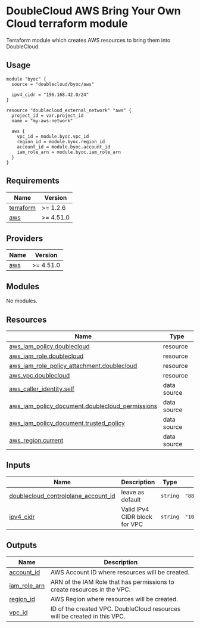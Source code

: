 # DoubleCloud AWS Bring Your Own Cloud terraform module

Terraform module which creates AWS resources to bring them into DoubleCloud.

## Usage
```hcl
module "byoc" {
  source = "doublecloud/byoc/aws"

  ipv4_cidr = "196.168.42.0/24"
}

resource "doublecloud_external_network" "aws" {
  project_id = var.project_id
  name = "my-aws-network"
  
  aws {
    vpc_id = module.byoc.vpc_id
    region_id = module.byoc.region_id
    account_id = module.byoc.account_id
    iam_role_arn = module.byoc.iam_role_arn
  }
}
```

<!-- BEGIN_TF_DOCS -->
## Requirements

| Name | Version |
|------|---------|
| <a name="requirement_terraform"></a> [terraform](#requirement\_terraform) | >= 1.2.6 |
| <a name="requirement_aws"></a> [aws](#requirement\_aws) | >= 4.51.0 |

## Providers

| Name | Version |
|------|---------|
| <a name="provider_aws"></a> [aws](#provider\_aws) | >= 4.51.0 |

## Modules

No modules.

## Resources

| Name | Type |
|------|------|
| [aws_iam_policy.doublecloud](https://registry.terraform.io/providers/hashicorp/aws/latest/docs/resources/iam_policy) | resource |
| [aws_iam_role.doublecloud](https://registry.terraform.io/providers/hashicorp/aws/latest/docs/resources/iam_role) | resource |
| [aws_iam_role_policy_attachment.doublecloud](https://registry.terraform.io/providers/hashicorp/aws/latest/docs/resources/iam_role_policy_attachment) | resource |
| [aws_vpc.doublecloud](https://registry.terraform.io/providers/hashicorp/aws/latest/docs/resources/vpc) | resource |
| [aws_caller_identity.self](https://registry.terraform.io/providers/hashicorp/aws/latest/docs/data-sources/caller_identity) | data source |
| [aws_iam_policy_document.doublecloud_permissions](https://registry.terraform.io/providers/hashicorp/aws/latest/docs/data-sources/iam_policy_document) | data source |
| [aws_iam_policy_document.trusted_policy](https://registry.terraform.io/providers/hashicorp/aws/latest/docs/data-sources/iam_policy_document) | data source |
| [aws_region.current](https://registry.terraform.io/providers/hashicorp/aws/latest/docs/data-sources/region) | data source |

## Inputs

| Name | Description | Type | Default | Required |
|------|-------------|------|---------|:--------:|
| <a name="input_doublecloud_controlplane_account_id"></a> [doublecloud\_controlplane\_account\_id](#input\_doublecloud\_controlplane\_account\_id) | leave as default | `string` | `"883433064081"` | no |
| <a name="input_ipv4_cidr"></a> [ipv4\_cidr](#input\_ipv4\_cidr) | Valid IPv4 CIDR block for VPC | `string` | `"10.10.0.0/16"` | no |

## Outputs

| Name | Description |
|------|-------------|
| <a name="output_account_id"></a> [account\_id](#output\_account\_id) | AWS Account ID where resources will be created. |
| <a name="output_iam_role_arn"></a> [iam\_role\_arn](#output\_iam\_role\_arn) | ARN of the IAM Role that has permissions to create resources in the VPC. |
| <a name="output_region_id"></a> [region\_id](#output\_region\_id) | AWS Region where resources will be created. |
| <a name="output_vpc_id"></a> [vpc\_id](#output\_vpc\_id) | ID of the created VPC. DoubleCloud resources will be created in this VPC. |
<!-- END_TF_DOCS -->
